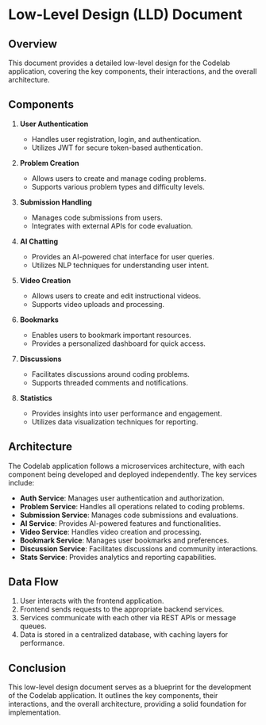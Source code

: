 # Low-Level Design (LLD) Document

## Overview
This document provides a detailed low-level design for the Codelab application, covering the key components, their interactions, and the overall architecture.

## Components
1. **User Authentication**
   - Handles user registration, login, and authentication.
   - Utilizes JWT for secure token-based authentication.

2. **Problem Creation**
   - Allows users to create and manage coding problems.
   - Supports various problem types and difficulty levels.

3. **Submission Handling**
   - Manages code submissions from users.
   - Integrates with external APIs for code evaluation.

4. **AI Chatting**
   - Provides an AI-powered chat interface for user queries.
   - Utilizes NLP techniques for understanding user intent.

5. **Video Creation**
   - Allows users to create and edit instructional videos.
   - Supports video uploads and processing.

6. **Bookmarks**
   - Enables users to bookmark important resources.
   - Provides a personalized dashboard for quick access.

7. **Discussions**
   - Facilitates discussions around coding problems.
   - Supports threaded comments and notifications.

8. **Statistics**
   - Provides insights into user performance and engagement.
   - Utilizes data visualization techniques for reporting.

## Architecture
The Codelab application follows a microservices architecture, with each component being developed and deployed independently. The key services include:

- **Auth Service**: Manages user authentication and authorization.
- **Problem Service**: Handles all operations related to coding problems.
- **Submission Service**: Manages code submissions and evaluations.
- **AI Service**: Provides AI-powered features and functionalities.
- **Video Service**: Handles video creation and processing.
- **Bookmark Service**: Manages user bookmarks and preferences.
- **Discussion Service**: Facilitates discussions and community interactions.
- **Stats Service**: Provides analytics and reporting capabilities.

## Data Flow
1. User interacts with the frontend application.
2. Frontend sends requests to the appropriate backend services.
3. Services communicate with each other via REST APIs or message queues.
4. Data is stored in a centralized database, with caching layers for performance.

## Conclusion
This low-level design document serves as a blueprint for the development of the Codelab application. It outlines the key components, their interactions, and the overall architecture, providing a solid foundation for implementation.
